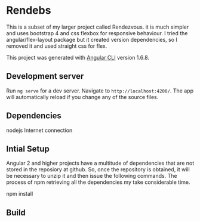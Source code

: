 # Rendebs

This is a subset of my larger project called Rendezvous.  it is much simpler and uses bootstrap 4 and css flexbox for responsive behaviour.  I tried the angular/flex-layout package but it created version dependencies, so I removed it and used straight css for flex.

This project was generated with [Angular CLI](https://github.com/angular/angular-cli) version 1.6.8.

## Development server

Run `ng serve` for a dev server. Navigate to `http://localhost:4200/`. The app will automatically reload if you change any of the source files.


## Dependencies
nodejs
Internet connection


## Intial Setup
Angular 2 and higher projects have a multitude of dependencies that are not stored in the reposiory at github.  So, once the repository is obtained, it will be necessary to unzip it and then issue the following commands.  The process of npm retrieving all the dependencies my take considerable time.

npm install


## Build

